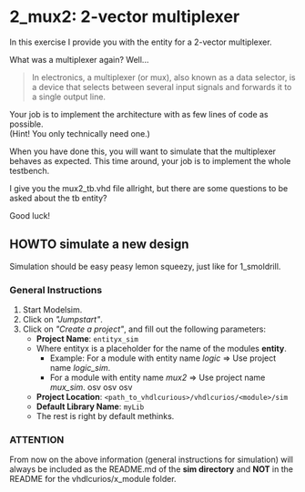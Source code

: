 # 2_mux2: 2-vector multiplexer

In this exercise I provide you with the entity for a 2-vector multiplexer.  

What was a multiplexer again? Well...
> In electronics, a multiplexer (or mux), also known as a data selector, is a device that selects between several input signals and forwards it to a single output line.
  
Your job is to implement the architecture with as few lines of code as possible.  
(Hint! You only technically need one.)  
  
When you have done this, you will want to simulate that the multiplexer behaves as expected. This time around, your job is to implement the whole testbench.  

I give you the mux2_tb.vhd file allright, but there are some questions to be asked about the tb entity?  
  
Good luck!

## HOWTO simulate a new design

Simulation should be easy peasy lemon squeezy, just like for 1_smoldrill.  

### General Instructions

1. Start Modelsim.
2. Click on *"Jumpstart"*.
3. Click on *"Create a project"*, and fill out the following parameters:
    * **Project Name**: `entityx_sim`
    * Where entityx is a placeholder for the name of the modules **entity**.  
        * Example: For a module with entity name *logic* => Use project name *logic_sim*. 
        * For a module with entity name *mux2* => Use project name *mux_sim*.  osv osv osv
    * **Project Location**: `<path_to_vhdlcurious>/vhdlcurios/<module>/sim`
    * **Default Library Name**: `myLib`  
    * The rest is right by default methinks.

### ATTENTION

From now on the above information (general instructions for simulation) will always be included as the README.md of the **sim directory** and **NOT** in the README for the vhdlcurios/x_module folder.
